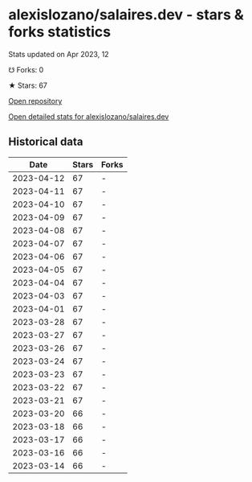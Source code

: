 # alexislozano/salaires.dev - stars & forks statistics

Stats updated on Apr 2023, 12

☋ Forks: 0

★ Stars: 67

[Open repository](https://github.com/alexislozano/salaires.dev)

[Open detailed stats for alexislozano/salaires.dev](https://reviewgithub.com/rep/alexislozano/salaires.dev)

## Historical data
| Date | Stars | Forks |
|------|-------|-------|
| 2023-04-12 | 67 | - | 
| 2023-04-11 | 67 | - | 
| 2023-04-10 | 67 | - | 
| 2023-04-09 | 67 | - | 
| 2023-04-08 | 67 | - | 
| 2023-04-07 | 67 | - | 
| 2023-04-06 | 67 | - | 
| 2023-04-05 | 67 | - | 
| 2023-04-04 | 67 | - | 
| 2023-04-03 | 67 | - | 
| 2023-04-01 | 67 | - | 
| 2023-03-28 | 67 | - | 
| 2023-03-27 | 67 | - | 
| 2023-03-26 | 67 | - | 
| 2023-03-24 | 67 | - | 
| 2023-03-23 | 67 | - | 
| 2023-03-22 | 67 | - | 
| 2023-03-21 | 67 | - | 
| 2023-03-20 | 66 | - | 
| 2023-03-18 | 66 | - | 
| 2023-03-17 | 66 | - | 
| 2023-03-16 | 66 | - | 
| 2023-03-14 | 66 | - | 

